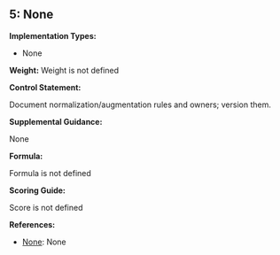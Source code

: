 ## 5: None

**Implementation Types:**
 
- None

**Weight:** Weight is not defined

**Control Statement:**

Document normalization/augmentation rules and owners; version them.

**Supplemental Guidance:**

None

**Formula:**

Formula is not defined

**Scoring Guide:**

Score is not defined

**References:**

- [None](None): None